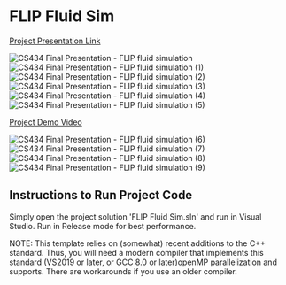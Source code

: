# FLIP Fluid Sim

[Project Presentation Link](https://docs.google.com/presentation/d/1XESr5L5ulIhlXqBcjiyxlNKHDpv6SPW-hQyBegtHM-Y/edit?usp=sharing)

![CS434 Final Presentation - FLIP fluid simulation](https://github.com/Victorfenton11/FLIP-Fluid-Sim/assets/62811463/2d2630de-cd2f-46c6-a033-28658ff6793b)
![CS434 Final Presentation - FLIP fluid simulation (1)](https://github.com/Victorfenton11/FLIP-Fluid-Sim/assets/62811463/348a3dc3-c5a6-4f46-9bf4-d23746a0ee54)
![CS434 Final Presentation - FLIP fluid simulation (2)](https://github.com/Victorfenton11/FLIP-Fluid-Sim/assets/62811463/b6676e5b-2a46-45ca-9afb-ad1e92b7ae30)
![CS434 Final Presentation - FLIP fluid simulation (3)](https://github.com/Victorfenton11/FLIP-Fluid-Sim/assets/62811463/013d4426-016b-4f65-ae92-acfe7a1be122)
![CS434 Final Presentation - FLIP fluid simulation (4)](https://github.com/Victorfenton11/FLIP-Fluid-Sim/assets/62811463/db4d5fb2-9772-4669-a845-6bff5d47f5c6)
![CS434 Final Presentation - FLIP fluid simulation (5)](https://github.com/Victorfenton11/FLIP-Fluid-Sim/assets/62811463/0dbc4d56-deac-45da-8ba7-1574dc1da2eb)

[Project Demo Video](https://drive.google.com/file/d/13Eby8t4QsiiCSLR3PjJpJ9y0hkrojxYd/view?usp=sharing)

![CS434 Final Presentation - FLIP fluid simulation (6)](https://github.com/Victorfenton11/FLIP-Fluid-Sim/assets/62811463/167a19b1-053b-4eac-bcbd-b29805a44392)
![CS434 Final Presentation - FLIP fluid simulation (7)](https://github.com/Victorfenton11/FLIP-Fluid-Sim/assets/62811463/2e89f4eb-4189-4c8c-85d0-8b67eb3c7bfa)
![CS434 Final Presentation - FLIP fluid simulation (8)](https://github.com/Victorfenton11/FLIP-Fluid-Sim/assets/62811463/dccfb23a-282e-4614-a1ba-bb352359c3ba)
![CS434 Final Presentation - FLIP fluid simulation (9)](https://github.com/Victorfenton11/FLIP-Fluid-Sim/assets/62811463/aa702d9d-9463-4200-8df9-4c98c9050110)


<h2>Instructions to Run Project Code</h2>

Simply open the project solution 'FLIP Fluid Sim.sln' and run in Visual Studio.
Run in Release mode for best performance.

NOTE: This template relies on (somewhat) recent additions to
the C++ standard. Thus, you will need a modern compiler
that implements this standard (VS2019 or later, or GCC 8.0 or
later)openMP parallelization and supports. There are workarounds 
if you use an older compiler.
